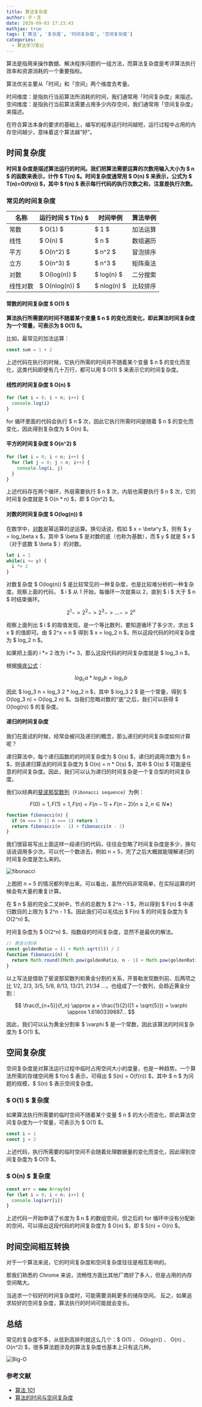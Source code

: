 ```yaml
---
title: 算法复杂度
author: 子丶言
date: 2020-09-03 17:23:43
mathjax: true
tags: ['算法', '复杂度', '时间复杂度', '空间复杂度']
categories:
  - 算法学习笔记
---
```


算法是指用来操作数据、解决程序问题的一组方法，而算法复杂度是考评算法执行效率和资源消耗的一个重要指标。

算法优劣主要从「时间」和「空间」两个维度去考量。

时间维度：是指执行当前算法所消耗的时间，我们通常用「时间复杂度」来描述。
空间维度：是指执行当前算法需要占用多少内存空间，我们通常用「空间复杂度」来描述。

在符合算法本身的要求的基础上，编写的程序运行时间越短，运行过程中占用的内存空间越少，意味着这个算法越“好”。

<!-- more -->

## 时间复杂度

**时间复杂度是描述算法运行的时间。我们把算法需要运算的次数用输入大小为 $ n $ 的函数来表示，计作 $ T(n) $。时间复杂度通常用 $ O(n) $ 来表示，公式为 $ T(n)=O(f(n)) $，其中 $ f(n) $ 表示每行代码的执行次数之和，注意是执行次数。**

### 常见的时间复杂度

| 名称    | 运行时间 $ T(n) $ | 时间举例     | 算法举例  |
| ------ | ---------------- | ----------- | ------  |
| 常数    | $ O(1) $         | $ 1 $       | 加法运算 |
| 线性    | $ O(n) $         | $ n $       | 数组遍历 |
| 平方    | $ O(n^2) $       | $ n^2 $     | 冒泡排序 |
| 立方    | $ O(n^3) $       | $ n^3 $     | 矩阵乘法 |
| 对数    | $ O(log(n)) $    | $ log(n) $  | 二分搜索 |
| 线性对数 | $ O(nlog(n)) $   | $ nlog(n) $ | 比较排序 |


#### 常数的时间复杂度 $ O(1) $

**算法执行所需要的时间不随着某个变量 $ n $ 的变化而变化，即此算法时间复杂度为一个常量，可表示为 $ O(1) $。**

比如，最常见的加法运算：

```js
const sum = 1 + 2
```

上述代码在执行的时候，它执行所需的时间并不随着某个变量 $ n $ 的变化而变化，这类代码即便有几十万行，都可以用 $ O(1) $ 来表示它的时间复杂度。


#### 线性的时间复杂度 $ O(n) $

```js
for (let i = 0; i < n; i++) {
  console.log(i)
}
```

for 循环里面的代码会执行 $ n $ 次，因此它执行所需时间是随着 $ n $ 的变化而变化，因此得到复杂度为 $ O(n) $。


#### 平方的时间复杂度 $ O(n^2) $

```js
for (let i = 0; i < n; i++) {
  for (let j = 0; j < n; i++) {
    console.log(i, j)
  }
}
```

上述代码存在两个循环，外层需要执行 $ n $ 次，内层也需要执行 $ n $ 次，它的时间复杂度就是 $ O(n * n) $，即 $ O(n^2) $。


#### 对数的时间复杂度 $ O(log(n)) $

在数学中，[对数](https://zh.wikipedia.org/wiki/%E5%AF%B9%E6%95%B0)是幂运算的逆运算。换句话说，假如 $ x = \beta^y $，则有 $ y = log_\beta x $，其中 $ \beta $ 是对数的底（也称为基数），而 $ y $ 就是 $ x $（对于底数 $ \beta $ ）的对数。

```js
let i = 1
while(i <= y) {
  i *= 2
}
```

对数复杂度 $ O(log(n)) $ 是比较常见的一种复杂度，也是比较难分析的一种复杂度。观察上面的代码， $ i $ 从 1 开始，每循环一次就乘以 2，直到 $ i $ 大于 $ n $ 时结束循环。

$$ 2^1 -> 2^2 -> 2^3 -> ... -> 2^x $$
 
观察上面列出 $ i $ 的取值发现，是一个等比数列，要知道循环了多少次，求出 $ x $ 的值即可。由 $ 2^x = n $ 得到 $ x = log_2 n $，所以这段代码的时间复杂度为 $ log_2 n $。

如果把上面的 i *= 2 改为 i *= 3，那么这段代码的时间复杂度就是 $ log_3 n $。

根据[换底公式](https://zh.wikipedia.org/wiki/%E5%AF%B9%E6%95%B0%E6%81%92%E7%AD%89%E5%BC%8F)：

$$ log_c a * log_a b = log_c b $$

因此 $ log_3 n = log_3 2 * log_2 n $，其中 $ log_3 2 $ 是一个常量，得到 $ O(log_3 n) = O(log_2 n) $。当我们忽略对数的“底”之后，我们可以获得 $ O(log(n)) $ 的复杂度。


#### 递归的时间复杂度

我们在面试的时候，经常会被问及递归的概念，那么递归的时间复杂度如何计算呢？

递归算法中，每个递归函数的的时间复杂度为 $ O(s) $，递归的调用次数为 $ n $，则该递归算法的时间复杂度为 $ O(n) = n * O(s) $，其中 $ O(s) $ 可能是任意的时间复杂度。因此，我们可以认为递归的时间复杂是一个复合型的时间复杂度。

我们以经典的[斐波那契数列](https://zh.wikipedia.org/zh-hans/%E6%96%90%E6%B3%A2%E9%82%A3%E5%A5%91%E6%95%B0%E5%88%97)（`Fibonacci sequence`）为例：

$$ F(0) = 1, F(1) = 1, F(n) = F(n−1) + F(n−2)(n ≥ 2, n \in N ∗) $$

```js
function fibonacci(n) {
  if (n === 0 || n === 1) return 1
  return fibonacci(n - 1) + fibonacci(n - 2)
}
```

我们很容易写出上面这样一段递归的代码，往往会忽略了时间复杂度是多少，换句话说调用多少次。可以代一个数进去，例如 n = 5，完了之后大概就能理解递归的时间复杂度是怎么来的。

![fibonacci](https://gaeacdn.jiliguala.com/devjlgl/tmp/ee51a0178eb6fd03281a77beeec928a3.png)

上图把 n = 5 的情况都列举出来。可以看出，虽然代码非常简单，在实际运算的时候会有大量的重复计算。

在 $ n $ 层的完全二叉树中，节点的总数为 $ 2^n - 1 $，所以得到 $ F(n) $ 中递归数目的上限为 $ 2^n - 1 $。因此我们可以毛估出 $ F(n) $ 的时间复杂度为 $ O(2^n) $。

时间复杂度为 $ O(2^n) $，指数级的时间复杂度，显然不是最优的解法。

```js
// 黄金分割率
const goldenRatio = (1 + Math.sqrt(5)) / 2
function fibonacci(n) {
  return Math.round((Math.pow(goldenRatio, n - 1) + Math.pow(goldenRatio, n)) / Math.sqrt(5))
}
```

以上写法是借助了斐波那契数列和黄金分割的关系，开普勒发现数列前、后两项之比 1/2, 2/3, 3/5, 5/8, 8/13, 13/21, 21/34 ...，也组成了一个数列，会趋近黄金分割：

$$ \frac{f_{n+5}}{f_n} \approx a = \frac{1}{2}({1 + \sqrt{5}}) = \varphi \approx 1.6180339887...  $$

因此，我们可以认为黄金分割率 $ \varphi $ 是一个常数，因此该算法的时间复杂度为 $ O(1) $。


## 空间复杂度

空间复杂度是对算法运行过程中临时占用空间大小的度量，也是一种趋势。一个算法所需的存储空间用 $ f(n) $ 表示，可得出 $ S(n) = O(f(n)) $，其中 $ n $ 为问题的规模，$ S(n) $ 表示空间复杂度。

### $ O(1) $ 复杂度

如果算法执行所需要的临时空间不随着某个变量 $ n $ 的大小而变化，即此算法空间复杂度为一个常量，可表示为 $ O(1) $。

```js
const i = 1
const j = 2
```

上述代码，执行所需要的临时空间不会随着处理数据量的变化而变化，因此得到空间复杂度为 $ O(1) $。

### $ O(n) $ 复杂度

```js
const arr = new Array(n)
for (let i = 0; i < n; i++) {
  console.log(arr[i])
}
```

上述代码一开始申请了长度为 $ n $ 的数组空间，但之后的 for 循环中没有分配新的空间，可以得出这段代码的时间复杂度为 $ O(n) $，即 $ S(n) = O(n) $。


## 时间空间相互转换

对于一个算法来说，它的时间复杂度和空间复杂度往往是相互影响的。

那我们熟悉的 Chrome 来说，流畅性方面比其他厂商好了多人，但是占用的内存空间略大。

当追求一个较好的时间复杂度时，可能需要消耗更多的储存空间。 反之，如果追求较好的空间复杂度，算法执行的时间可能就会变长。


## 总结

常见的复杂度不多，从低到高排列就这么几个：$ O(1) $、$ O(log(n)) $、$ O(n) $、$ O(n^2) $，很多算法题涉及的算法复杂度也基本上只有这几种。

![Big-O](https://gaeacdn.jiliguala.com/devjlgl/tmp/98b80545be56b4774d29b58f8946284b.png)

### 参考文献

- [算法 101](https://101.zoo.team/kai-pian-fu-za-du)
- [算法的时间与空间复杂度](https://zhuanlan.zhihu.com/p/50479555)
